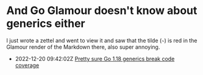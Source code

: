 # And Go Glamour doesn't know about generics either

I just wrote a zettel and went to view it and saw that the tilde (`~`) is red in the Glamour render of the Markdown there, also super annoying.

* 2022-12-20 09:42:02Z [Pretty sure Go 1.18 generics break code coverage](../1829)
